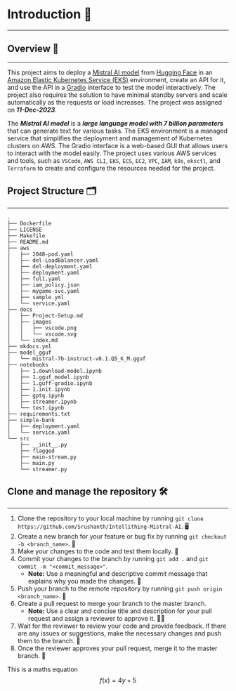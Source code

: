 # Introduction 🚀
---
## Overview 📝
---
This project aims to deploy a [Mistral AI model](https://huggingface.co/mistralai) from [Hugging Face](https://huggingface.co/docs/transformers/main/model_doc/mistral) in an [Amazon Elastic Kubernetes Service (EKS)](https://docs.aws.amazon.com/eks/latest/userguide/what-is-eks.html) environment, create an API for it, and use the API in a [Gradio](https://www.gradio.app/) interface to test the model interactively. The project also requires the solution to have minimal standby servers and scale automatically as the requests or load increases. The project was assigned on *__11-Dec-2023__*.

The *__Mistral AI model__* is a *__large language model with 7 billion parameters__* that can generate text for various tasks. The EKS environment is a managed service that simplifies the deployment and management of Kubernetes clusters on AWS. The Gradio interface is a web-based GUI that allows users to interact with the model easily. The project uses various AWS services and tools, such as `VSCode`, `AWS CLI`, `EKS`, `ECS`, `EC2`, `VPC`, `IAM`, `k9s`, `eksctl`, and `Terraform` to create and configure the resources needed for the project.

## Project Structure 🗂
---
```
.
├── Dockerfile
├── LICENSE
├── Makefile
├── README.md
├── aws
│   ├── 2048-pod.yaml
│   ├── del-LoadBalancer.yaml
│   ├── del-deployment.yaml
│   ├── deployment.yaml
│   ├── full.yaml
│   ├── iam_policy.json
│   ├── mygame-svc.yaml
│   ├── sample.yml
│   └── service.yaml
├── docs
│   ├── Project-Setup.md
│   ├── images
│   │   ├── vscode.png
│   │   └── vscode.svg
│   └── index.md
├── mkdocs.yml
├── model_gguf
│   └── mistral-7b-instruct-v0.1.Q5_K_M.gguf
├── notebooks
│   ├── 1.download-model.ipynb
│   ├── 1.gguf_model.ipynb
│   ├── 1.guff-gradio.ipynb
│   ├── 1.init.ipynb
│   ├── gptq.ipynb
│   ├── streamer.ipynb
│   └── test.ipynb
├── requirements.txt
├── simple-bank
│   ├── deployment.yaml
│   └── service.yaml
└── src
    ├── __init__.py
    ├── flagged
    ├── main-stream.py
    ├── main.py
    └── streamer.py
```

## Clone and manage the repository 🛠
---
1. Clone the repository to your local machine by running `git clone https://github.com/Srushanth/Intellithing-Mistral-AI`. 🖥
1. Create a new branch for your feature or bug fix by running `git checkout -b <branch_name>`. 🌿
1. Make your changes to the code and test them locally. 🧪
1. Commit your changes to the branch by running `git add .` and `git commit -m "<commit_message>"`. 
    * **Note:** Use a meaningful and descriptive commit message that explains why you made the changes. 💬
1. Push your branch to the remote repository by running `git push origin <branch_name>`. 🚀
1. Create a pull request to merge your branch to the master branch. 
    * **Note:** Use a clear and concise title and description for your pull request and assign a reviewer to approve it. 🙋‍♂️
1. Wait for the reviewer to review your code and provide feedback. If there are any issues or suggestions, make the necessary changes and push them to the branch. 🔄
1. Once the reviewer approves your pull request, merge it to the master branch. 🎉

This is a maths equation $$f(x) = 4y + 5$$